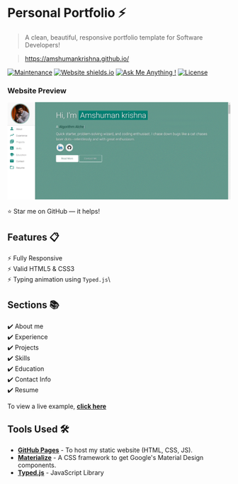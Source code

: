 
# Personal Portfolio ⚡️ 
> A clean, beautiful, responsive portfolio template for Software Developers!

> https://amshumankrishna.github.io/


[![Maintenance](https://img.shields.io/badge/maintained-yes-green.svg)](https://https://github.com/AmshumanKrishna/amshumankrishna.github.io/commits/master)
[![Website shields.io](https://img.shields.io/badge/website-up-yellow)](https://amshumankrishna.github.io/)
[![Ask Me Anything !](https://img.shields.io/badge/ask%20me-linkedin-1abc9c.svg)](https://www.linkedin.com/in/amshuman-krishna-s-914893a2/)
[![License](http://img.shields.io/:license-mit-blue.svg?style=flat-square)](http://badges.mit-license.org)

### Website Preview
<p align="center"> 
  <kbd>
    <a href="https://amshumankrishna.github.io/" target="_blank"><img src="examples/preview.gif">
  </a>
  </kbd>
</p>

:star: Star me on GitHub — it helps!

## Features 📋
⚡️ Fully Responsive\
⚡️ Valid HTML5 & CSS3\
⚡️ Typing animation using `Typed.js`\

## Sections 📚
✔️ About me\
✔️ Experience\
✔️ Projects \
✔️ Skills \
✔️ Education\
✔️ Contact Info\
✔️ Resume

To view a live example, **[click here](https://amshumankrishna.github.io/)**

## Tools Used 🛠️
* [<b>GitHub Pages</b>](https://create-react-app.dev/docs/deployment/#github-pages) - To host my static website (HTML, CSS, JS).
* [<b>Materialize</b>](https://materializecss.com/) - A CSS framework to get Google's Material Design components.
* [<b>Typed.js</b>](https://mattboldt.com/demos/typed-js/) - JavaScript Library
